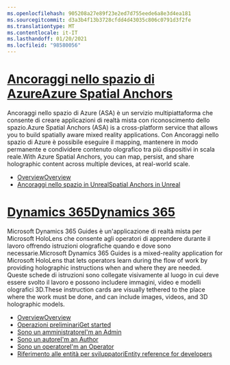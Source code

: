 ```yaml
---
ms.openlocfilehash: 905208a27e89f23e2ed7d755eede6a8e3d4ea181
ms.sourcegitcommit: d3a3b4f13b3728cfdd4d43035c806c0791d3f2fe
ms.translationtype: MT
ms.contentlocale: it-IT
ms.lasthandoff: 01/20/2021
ms.locfileid: "98580056"
---
```

# <a name="azure-spatial-anchors"></a>[<span data-ttu-id="df2b8-101">Ancoraggi nello spazio di Azure</span><span class="sxs-lookup"><span data-stu-id="df2b8-101">Azure Spatial Anchors</span></span>](#tab/asa)

<span data-ttu-id="df2b8-102">Ancoraggi nello spazio di Azure (ASA) è un servizio multipiattaforma che consente di creare applicazioni di realtà mista con riconoscimento dello spazio.</span><span class="sxs-lookup"><span data-stu-id="df2b8-102">Azure Spatial Anchors (ASA) is a cross-platform service that allows you to build spatially aware mixed reality applications.</span></span> <span data-ttu-id="df2b8-103">Con Ancoraggi nello spazio di Azure è possibile eseguire il mapping, mantenere in modo permanente e condividere contenuto olografico tra più dispositivi in scala reale.</span><span class="sxs-lookup"><span data-stu-id="df2b8-103">With Azure Spatial Anchors, you can map, persist, and share holographic content across multiple devices, at real-world scale.</span></span>

* [<span data-ttu-id="df2b8-104">Overview</span><span class="sxs-lookup"><span data-stu-id="df2b8-104">Overview</span></span>](/azure/spatial-anchors/overview) 
* [<span data-ttu-id="df2b8-105">Ancoraggi nello spazio in Unreal</span><span class="sxs-lookup"><span data-stu-id="df2b8-105">Spatial Anchors in Unreal</span></span>](../unreal/unreal-azure-spatial-anchors.md) 

# <a name="dynamics-365"></a>[<span data-ttu-id="df2b8-106">Dynamics 365</span><span class="sxs-lookup"><span data-stu-id="df2b8-106">Dynamics 365</span></span>](#tab/D365)

<span data-ttu-id="df2b8-107">Microsoft Dynamics 365 Guides è un'applicazione di realtà mista per Microsoft HoloLens che consente agli operatori di apprendere durante il lavoro offrendo istruzioni olografiche quando e dove sono necessarie.</span><span class="sxs-lookup"><span data-stu-id="df2b8-107">Microsoft Dynamics 365 Guides is a mixed-reality application for Microsoft HoloLens that lets operators learn during the flow of work by providing holographic instructions when and where they are needed.</span></span> <span data-ttu-id="df2b8-108">Queste schede di istruzioni sono collegate visivamente al luogo in cui deve essere svolto il lavoro e possono includere immagini, video e modelli olografici 3D.</span><span class="sxs-lookup"><span data-stu-id="df2b8-108">These instruction cards are visually tethered to the place where the work must be done, and can include images, videos, and 3D holographic models.</span></span>

* [<span data-ttu-id="df2b8-109">Overview</span><span class="sxs-lookup"><span data-stu-id="df2b8-109">Overview</span></span>](/dynamics365/mixed-reality/guides/) 
* [<span data-ttu-id="df2b8-110">Operazioni preliminari</span><span class="sxs-lookup"><span data-stu-id="df2b8-110">Get started</span></span>](/dynamics365/mixed-reality/guides/get-started) 
* [<span data-ttu-id="df2b8-111">Sono un amministratore</span><span class="sxs-lookup"><span data-stu-id="df2b8-111">I'm an Admin</span></span>](/dynamics365/mixed-reality/guides/setup)
* [<span data-ttu-id="df2b8-112">Sono un autore</span><span class="sxs-lookup"><span data-stu-id="df2b8-112">I'm an Author</span></span>](/dynamics365/mixed-reality/guides/authoring-overview) 
* [<span data-ttu-id="df2b8-113">Sono un operatore</span><span class="sxs-lookup"><span data-stu-id="df2b8-113">I'm an Operator</span></span>](/dynamics365/mixed-reality/guides/operator-overview) 
* [<span data-ttu-id="df2b8-114">Riferimento alle entità per sviluppatori</span><span class="sxs-lookup"><span data-stu-id="df2b8-114">Entity reference for developers</span></span>](/dynamics365/mixed-reality/guides/developer-entity-reference)